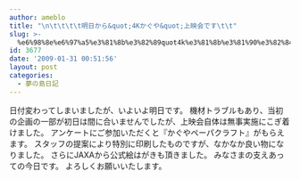 ```yaml
---
author: ameblo
title: "\n\t\t\t\t明日から&quot;4Kかぐや&quot;上映会です\t\t"
slug: >-
  %e6%98%8e%e6%97%a5%e3%81%8b%e3%82%89quot4k%e3%81%8b%e3%81%90%e3%82%84quot%e4%b8%8a%e6%98%a0%e4%bc%9a%e3%81%a7%e3%81%99
id: 3677
date: '2009-01-31 00:51:56'
layout: post
categories:
  - 夢の島日記
---
```


日付変わってしまいましたが、いよいよ明日です。 機材トラブルもあり、当初の企画の一部が初日は間に合いませんでしたが、上映会自体は無事実施にこぎ着けました。 アンケートにご参加いただくと『かぐやペーパクラフト』がもらえます。 スタッフの提案により特別に印刷したものですが、なかなか良い物になりました。 さらにJAXAから公式絵はがきも頂きました。 みなさまの支えあっての今日です。 よろしくお願いいたします。